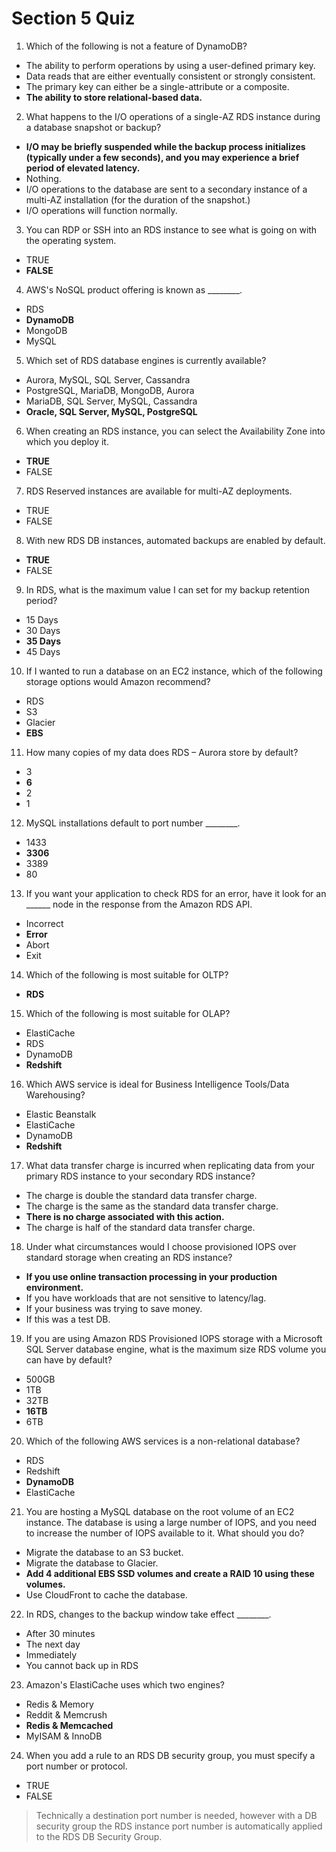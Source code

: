 # Section 5 Quiz

1. Which of the following is not a feature of DynamoDB?

- The ability to perform operations by using a user-defined primary key.
- Data reads that are either eventually consistent or strongly consistent.
- The primary key can either be a single-attribute or a composite.
- **The ability to store relational-based data.**



2. What happens to the I/O operations of a single-AZ RDS instance during a database snapshot or backup?

- **I/O may be briefly suspended while the backup process initializes (typically under a few seconds), and you may experience a brief period of elevated latency.**
- Nothing.
- I/O operations to the database are sent to a secondary instance of a multi-AZ installation (for the duration of the snapshot.)
- I/O operations will function normally.



3. You can RDP or SSH into an RDS instance to see what is going on with the operating system.

- TRUE
- **FALSE**



4. AWS's NoSQL product offering is known as ________.

- RDS
- **DynamoDB**
- MongoDB
- MySQL



5. Which set of RDS database engines is currently available?

- Aurora, MySQL, SQL Server, Cassandra
- PostgreSQL, MariaDB, MongoDB, Aurora
- MariaDB, SQL Server, MySQL, Cassandra
- **Oracle, SQL Server, MySQL, PostgreSQL**



6. When creating an RDS instance, you can select the Availability Zone into which you deploy it.

- **TRUE**
- FALSE



7. RDS Reserved instances are available for multi-AZ deployments.

- TRUE
- FALSE



8. With new RDS DB instances, automated backups are enabled by default.

- **TRUE**
- FALSE



9. In RDS, what is the maximum value I can set for my backup retention period?

- 15 Days
- 30 Days
- **35 Days**
- 45 Days



10. If I wanted to run a database on an EC2 instance, which of the following storage options would Amazon recommend?

- RDS
- S3
- Glacier
- **EBS**



11. How many copies of my data does RDS – Aurora store by default?

- 3
- **6**
- 2
- 1



12. MySQL installations default to port number ________.

- 1433
- **3306**
- 3389
- 80



13. If you want your application to check RDS for an error, have it look for an ______ node in the response from the Amazon RDS API.

- Incorrect
- **Error**
- Abort
- Exit





14. Which of the following is most suitable for OLTP?

* **RDS**



15. Which of the following is most suitable for OLAP?

- ElastiCache
- RDS
- DynamoDB
- **Redshift**



16. Which AWS service is ideal for Business Intelligence Tools/Data Warehousing?

- Elastic Beanstalk
- ElastiCache
- DynamoDB
- **Redshift**



17. What data transfer charge is incurred when replicating data from your primary RDS instance to your secondary RDS instance?

- The charge is double the standard data transfer charge.
- The charge is the same as the standard data transfer charge.
- **There is no charge associated with this action.**
- The charge is half of the standard data transfer charge.



18. Under what circumstances would I choose provisioned IOPS over standard storage when creating an RDS instance?

- **If you use online transaction processing in your production environment.**
- If you have workloads that are not sensitive to latency/lag.
- If your business was trying to save money.
- If this was a test DB.



19. If you are using Amazon RDS Provisioned IOPS storage with a Microsoft SQL Server database engine, what is the maximum size RDS volume you can have by default?

- 500GB
- 1TB
- 32TB
- **16TB**
- 6TB



20. Which of the following AWS services is a non-relational database?

- RDS
- Redshift
- **DynamoDB**
- ElastiCache



21. You are hosting a MySQL database on the root volume of an EC2 instance. The database is using a large number of IOPS, and you need to increase the number of IOPS available to it. What should you do?

- Migrate the database to an S3 bucket.
- Migrate the database to Glacier.
- **Add 4 additional EBS SSD volumes and create a RAID 10 using these volumes.**
- Use CloudFront to cache the database.





22. In RDS, changes to the backup window take effect ________.

- After 30 minutes
- The next day
- Immediately
- You cannot back up in RDS





23. Amazon's ElastiCache uses which two engines?

- Redis & Memory
- Reddit & Memcrush
- **Redis & Memcached**
- MyISAM & InnoDB



24. When you add a rule to an RDS DB security group, you must specify a port number or protocol.

- TRUE
- FALSE

> Technically a destination port number is needed, however with a DB security group the RDS instance port number is automatically applied to the RDS DB Security Group.

